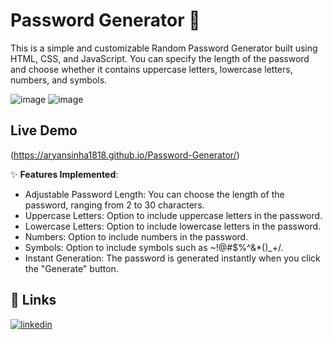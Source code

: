 # Password Generator 🔧

This is a simple and customizable Random Password Generator built using HTML, CSS, and JavaScript. You can specify the length of the password and choose whether it contains uppercase letters, lowercase letters, numbers, and symbols.

![image](https://github.com/user-attachments/assets/54ec6e88-7991-44dc-b2d6-fb02f7501d29)
![image](https://github.com/user-attachments/assets/1d043dfa-c333-4271-b7f7-df9a6bece042)

## Live Demo

(https://aryansinha1818.github.io/Password-Generator/)

✨ **Features Implemented**:
* Adjustable Password Length: You can choose the length of the password, ranging from 2 to 30 characters.
* Uppercase Letters: Option to include uppercase letters in the password.
* Lowercase Letters: Option to include lowercase letters in the password.
* Numbers: Option to include numbers in the password.
* Symbols: Option to include symbols such as ~!@#$%^&*()_+/.
* Instant Generation: The password is generated instantly when you click the "Generate" button.


## 🔗 Links

[![linkedin](https://img.shields.io/badge/linkedin-0A66C2?style=for-the-badge&logo=linkedin&logoColor=white)](https://www.linkedin.com/in/aryan-sinha-877698212/)

